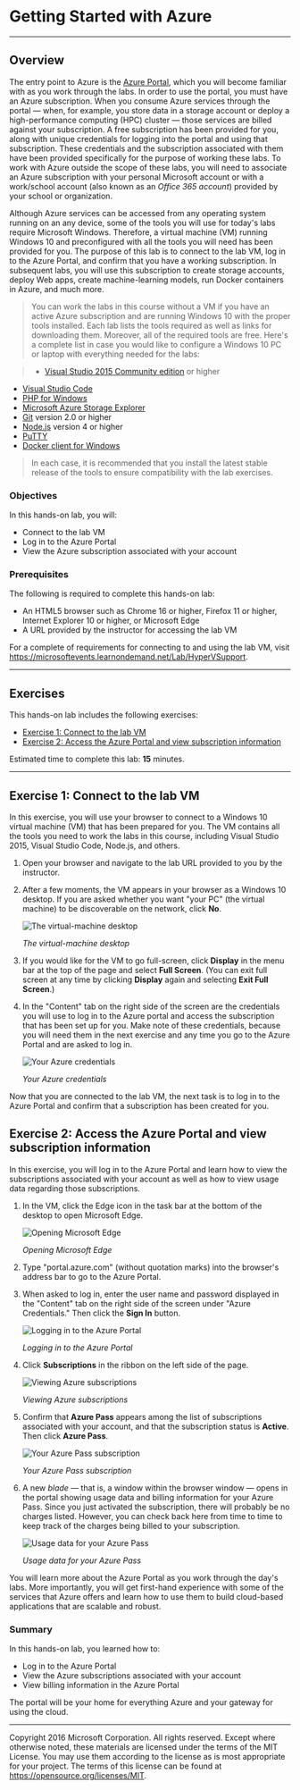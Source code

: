 <a name="HOLTitle"></a>
# Getting Started with Azure #

---

<a name="Overview"></a>
## Overview ##

The entry point to Azure is the [Azure Portal](https://portal.azure.com), which you will become familiar with as you work through the labs. In order to use the portal, you must have an Azure subscription. When you consume Azure services through the portal — when, for example, you store data in a storage account or deploy a high-performance computing (HPC) cluster — those services are billed against your subscription. A free subscription has been provided for you, along with unique credentials for logging into the portal and using that subscription. These credentials and the subscription associated with them have been provided specifically for the purpose of working these labs. To work with Azure outside the scope of these labs, you will need to associate an Azure subscription with your personal Microsoft account or with a work/school account (also known as an *Office 365 account*) provided by your school or organization.

Although Azure services can be accessed from any operating system running on an any device, some of the tools you will use for today's labs require Microsoft Windows. Therefore, a virtual machine (VM) running Windows 10 and preconfigured with all the tools you will need has been provided for you. The purpose of this lab is to connect to the lab VM, log in to the Azure Portal, and confirm that you have a working subscription. In subsequent labs, you will use this subscription to create storage accounts, deploy Web apps, create machine-learning models, run Docker containers in Azure, and much more. 

> You can work the labs in this course without a VM if you have an active Azure subscription and are running Windows 10 with the proper tools installed. Each lab lists the tools required as well as links for downloading them. Moreover, all of the required tools are free. Here's a complete list in case you would like to configure a Windows 10 PC or laptop with everything needed for the labs:

>- [Visual Studio 2015 Community edition](https://www.visualstudio.com/en-us/products/visual-studio-community-vs.aspx) or higher
- [Visual Studio Code](https://code.visualstudio.com/download)
- [PHP for Windows](http://windows.php.net/download/)
- [Microsoft Azure Storage Explorer](http://storageexplorer.com/)
- [Git](https://git-scm.com/downloads) version 2.0 or higher
- [Node.js](https://nodejs.org/en/download/) version 4 or higher
- [PuTTY](http://www.chiark.greenend.org.uk/~sgtatham/putty/download.html)
- [Docker client for Windows](https://get.docker.com/builds/Windows/x86_64/docker-latest.zip)

> In each case, it is recommended that you install the latest stable release of the tools to ensure compatibility with the lab exercises.

<a name="Objectives"></a>
### Objectives ###

In this hands-on lab, you will:

- Connect to the lab VM
- Log in to the Azure Portal
- View the Azure subscription associated with your account

<a name="Prerequisites"></a>
### Prerequisites ###

The following is required to complete this hands-on lab:

- An HTML5 browser such as Chrome 16 or higher, Firefox 11 or higher, Internet Explorer 10 or higher, or Microsoft Edge
- A URL provided by the instructor for accessing the lab VM

For a complete of requirements for connecting to and using the lab VM, visit https://microsoftevents.learnondemand.net/Lab/HyperVSupport.

---
<a name="Exercises"></a>
## Exercises ##

This hands-on lab includes the following exercises:

- [Exercise 1: Connect to the lab VM](#Exercise1)
- [Exercise 2: Access the Azure Portal and view subscription information](#Exercise2)

Estimated time to complete this lab: **15** minutes.

---

<a name="Exercise1"></a>
## Exercise 1: Connect to the lab VM ##

In this exercise, you will use your browser to connect to a Windows 10 virtual machine (VM) that has been prepared for you. The VM contains all the tools you need to work the labs in this course, including Visual Studio 2015, Visual Studio Code, Node.js, and others.

1. Open your browser and navigate to the lab URL provided to you by the instructor.

1. After a few moments, the VM appears in your browser as a Windows 10 desktop. If you are asked whether you want "your PC" (the virtual machine) to be discoverable on the network, click **No**.

    ![The virtual-machine desktop](Images/desktop.png)

    _The virtual-machine desktop_

1. If you would like for the VM to go full-screen, click **Display** in the menu bar at the top of the page and select **Full Screen**. (You can exit full screen at any time by clicking **Display** again and selecting **Exit Full Screen**.)

1. In the "Content" tab on the right side of the screen are the credentials you will use to log in to the Azure portal and access the subscription that has been set up for you. Make note of these credentials, because you will need them in the next exercise and any time you go to the Azure Portal and are asked to log in.

    ![Your Azure credentials](Images/credentials.png)

    _Your Azure credentials_

Now that you are connected to the lab VM, the next task is to log in to the Azure Portal and confirm that a subscription has been created for you.

<a name="Exercise2"></a>
## Exercise 2: Access the Azure Portal and view subscription information ##

In this exercise, you will log in to the Azure Portal and learn how to view the subscriptions associated with your account as well as how to view usage data regarding those subscriptions.

1. In the VM, click the Edge icon in the task bar at the bottom of the desktop to open Microsoft Edge.

    ![Opening Microsoft Edge](Images/edge-icon.png)

    _Opening Microsoft Edge_

1. Type "portal.azure.com" (without quotation marks) into the browser's address bar to go to the Azure Portal.

1. When asked to log in, enter the user name and password displayed in the "Content" tab on the right side of the screen under "Azure Credentials." Then click the **Sign In** button.

    ![Logging in to the Azure Portal](Images/sign-in.png)

    _Logging in to the Azure Portal_

1. Click **Subscriptions** in the ribbon on the left side of the page.

    ![Viewing Azure subscriptions](Images/azure-portal-view-subscriptions.png)

    _Viewing Azure subscriptions_

1. Confirm that **Azure Pass** appears among the list of subscriptions associated with your account, and that the subscription status is **Active**. Then click **Azure Pass**.

    ![Your Azure Pass subscription](Images/subscriptions.png)

    _Your Azure Pass subscription_

1. A new *blade* — that is, a window within the browser window — opens in the portal showing usage data and billing information for your Azure Pass. Since you just activated the subscription, there will probably be no charges listed. However, you can check back here from time to time to keep track of the charges being billed to your subscription. 

    ![Usage data for your Azure Pass](Images/usage-data.png)

    _Usage data for your Azure Pass_

You will learn more about the Azure Portal as you work through the day's labs. More importantly, you will get first-hand experience with some of the services that Azure offers and learn how to use them to build cloud-based applications that are scalable and robust.

### Summary ###

In this hands-on lab, you learned how to:

- Log in to the Azure Portal
- View the Azure subscriptions associated with your account
- View billing information in the Azure Portal

The portal will be your home for everything Azure and your gateway for using the cloud.

---

Copyright 2016 Microsoft Corporation. All rights reserved. Except where otherwise noted, these materials are licensed under the terms of the MIT License. You may use them according to the license as is most appropriate for your project. The terms of this license can be found at https://opensource.org/licenses/MIT.